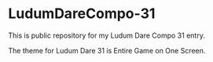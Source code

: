LudumDareCompo-31
=================

This is public repository for my Ludum Dare Compo 31 entry.

The theme for Ludum Dare 31 is Entire Game on One Screen. 


